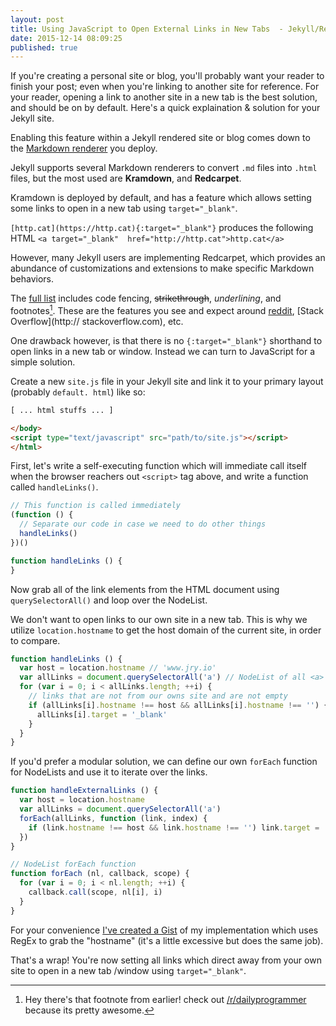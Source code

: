 ```yaml
---
layout: post
title: Using JavaScript to Open External Links in New Tabs  - Jekyll/Redcarpet
date: 2015-12-14 08:09:25
published: true
---
```


If you're creating a personal site or blog, you'll probably want your reader to finish your post; even when you're linking to another site for reference. For your reader, opening a link to another site in a new tab is the best solution, and should be on by default. Here's a quick explaination & solution for your Jekyll site.

Enabling this feature within a Jekyll rendered site or blog comes down to the [Markdown renderer](http://jekyllrb.com/docs/configuration/#markdown-options) you deploy.

Jekyll supports several Markdown renderers to convert `.md` files into `.html` files, but the most 
used are **Kramdown**, and **Redcarpet**.

Kramdown is deployed by default, and has a feature which allows setting some links to open in a new 
tab using `target="_blank"`.

`[http.cat](https://http.cat){:target="_blank"}` produces the following HTML `<a target="_blank" 
href="http://http.cat">http.cat</a>`

However, many Jekyll users are implementing Redcarpet, which provides an abundance of customizations 
and extensions to make specific Markdown behaviors.

The [full list](https://github.com/vmg/redcarpet#and-its-like-really-simple-to-use) includes code fencing, ~~strikethrough~~, _underlining_, and footnotes[^1]. These 
are the features you see and expect around [reddit](https://reddit.com), [Stack Overflow](http://
stackoverflow.com), etc.

One drawback however, is that there is no `{:target="_blank"}` shorthand to open links in a new tab 
or window. Instead we can turn to JavaScript for a simple solution.


Create a new `site.js` file in your Jekyll site and link it to your primary layout (probably `default.
html`) like so:

```html
[ ... html stuffs ... ]

</body>
<script type="text/javascript" src="path/to/site.js"></script>
</html>
```
First, let's write a self-executing function which will immediate call itself when the browser 
reachers out `<script>` tag above, and write a function called `handleLinks()`.


```js
// This function is called immediately
(function () {
  // Separate our code in case we need to do other things
  handleLinks()
})()

function handleLinks () {
}
```

Now grab all of the link elements from the HTML document using `querySelectorAll()` and loop over the 
NodeList.

We don't want to open links to our own site in a new tab. This is why we utilize `location.hostname` 
to get the host domain of the current site, in order to compare.

```js
function handleLinks () {
  var host = location.hostname // 'www.jry.io'
  var allLinks = document.querySelectorAll('a') // NodeList of all <a> elements
  for (var i = 0; i < allLinks.length; ++i) {
    // links that are not from our owns site and are not empty
    if (allLinks[i].hostname !== host && allLinks[i].hostname !== '') {
      allLinks[i].target = '_blank'
    }
  }
}
```

If you'd prefer a modular solution, we can define our own `forEach` function for NodeLists and use 
it to iterate over the links.

```js
function handleExternalLinks () {
  var host = location.hostname
  var allLinks = document.querySelectorAll('a')
  forEach(allLinks, function (link, index) {
    if (link.hostname !== host && link.hostname !== '') link.target = '_blank'
  })
}

// NodeList forEach function
function forEach (nl, callback, scope) {
  for (var i = 0; i < nl.length; ++i) {
    callback.call(scope, nl[i], i)
  }
}
```

For your convenience [I've created a Gist](https://gist.github.com/thebearjew/4ad55d2030f488df8e12) of my implementation which uses RegEx to grab the 
"hostname" (it's a little excessive but does the same job).

That's a wrap! You're now setting all links which direct away from your own site to open in a new tab
/window using `target="_blank"`. 

[^1]: Hey there's that footnote from earlier! check out [/r/dailyprogrammer](https://reddit.com/r/dailyprogrammer) because its pretty awesome.
